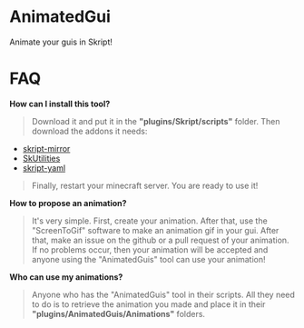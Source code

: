 # AnimatedGui
Animate your guis in Skript!

# FAQ

**How can I install this tool?**

> Download it and put it in the **"plugins/Skript/scripts"** folder. Then download the addons it needs:
 - [skript-mirror](https://github.com/btk5h/skript-mirror/releases)
 - [SkUtilities](https://github.com/tim740/skUtilities/releases)
 - [skript-yaml](https://github.com/Sashie/skript-yaml/releases)
 
> Finally, restart your minecraft server. You are ready to use it!

**How to propose an animation?**

> It's very simple. First, create your animation. After that, use the "ScreenToGif" software to make an animation gif in your gui. After that, make an issue on the github or a pull request of your animation. If no problems occur, then your animation will be accepted and anyone using the "AnimatedGuis" tool can use your animation!

**Who can use my animations?**

> Anyone who has the "AnimatedGuis" tool in their scripts. All they need to do is to retrieve the animation you made and place it in their **"plugins/AnimatedGuis/Animations"** folders.
